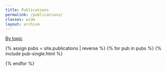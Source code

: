 ```yaml
---
title: Publications
permalink: /publications/
classes: wide
layout: archive
---
```


[By topic](/publications-by-topic)

{% assign pubs = site.publications | reverse %}
{% for pub in pubs %}
  {% include pub-single.html %}
  <div class="back-to-top"></div>
{% endfor %}